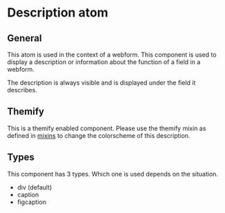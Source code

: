 # Description atom

## General

This atom is used in the context of a webform. This component is used to display
a description or information about the function of a field in a webform.

The description is always visible and is displayed under the field it describes.

## Themify

This is a themify enabled component. Please use the themify mixin as defined in
[mixins](../../docs/mixins) to change the colorscheme of this description.

## Types

This component has 3 types. Which one is used depends on the situation.

* div (default)
* caption
* figcaption

